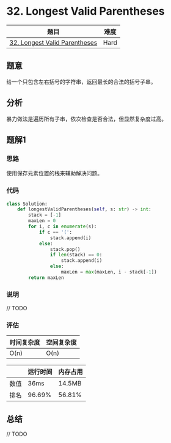# 32. Longest Valid Parentheses

| 题目 | 难度 |
| ---- | ---- |
| [32. Longest Valid Parentheses](https://leetcode.com/problems/longest-valid-parentheses/) | Hard |

## 题意

给一个只包含左右括号的字符串，返回最长的合法的括号子串。

## 分析

暴力做法是遍历所有子串，依次检查是否合法，但显然复杂度过高。

## 题解1

### 思路

使用保存元素位置的栈来辅助解决问题。

### 代码

```python
class Solution:
    def longestValidParentheses(self, s: str) -> int:
        stack = [-1]
        maxLen = 0
        for i, c in enumerate(s):
            if c == '(':
                stack.append(i)
            else:
                stack.pop()
                if len(stack) == 0:
                    stack.append(i)
                else:
                    maxLen = max(maxLen, i - stack[-1])
        return maxLen
```

### 说明

// TODO

### 评估

| 时间复杂度 | 空间复杂度 |
| ---- | ---- |
| O(n) | O(n) |

| | 运行时间 | 内存占用 |
| ---- | ---- | ---- |
| 数值 | 36ms | 14.5MB |
| 排名 | 96.69% | 56.81% |

## 总结

// TODO
